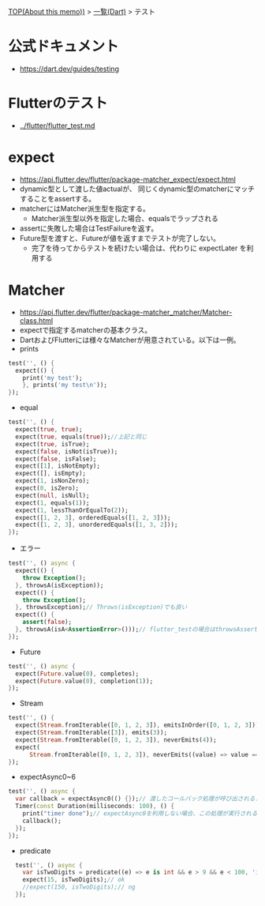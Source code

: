[TOP(About this memo))](../README.md) > [一覧(Dart)](./README.md) > テスト



# 公式ドキュメント
* https://dart.dev/guides/testing

# Flutterのテスト
* [../flutter/flutter_test.md](../flutter/flutter_test.md)

# expect
* https://api.flutter.dev/flutter/package-matcher_expect/expect.html
* dynamic型として渡した値actualが、 同じくdynamic型のmatcherにマッチすることをassertする。
* matcherにはMatcher派生型を指定する。
  * Matcher派生型以外を指定した場合、equalsでラップされる
* assertに失敗した場合はTestFailureを返す。
* Future型を渡すと、Futureが値を返すまでテストが完了しない。
  * 完了を待ってからテストを続けたい場合は、代わりに expectLater を利用する

# Matcher
* https://api.flutter.dev/flutter/package-matcher_matcher/Matcher-class.html
* expectで指定するmatcherの基本クラス。
* DartおよびFlutterには様々なMatcherが用意されている。以下は一例。
* prints
```dart
test('', () {
  expect(() {
    print('my test');
    }, prints('my test\n'));
});
```
* equal
```dart
test('', () {
  expect(true, true);
  expect(true, equals(true));//上記と同じ
  expect(true, isTrue);
  expect(false, isNot(isTrue));
  expect(false, isFalse);
  expect([1], isNotEmpty);
  expect([], isEmpty);
  expect(1, isNonZero);
  expect(0, isZero);
  expect(null, isNull);
  expect(1, equals(1));
  expect(1, lessThanOrEqualTo(2));
  expect([1, 2, 3], orderedEquals([1, 2, 3]));
  expect([1, 2, 3], unorderedEquals([1, 3, 2]));
});
```
* エラー
```dart
test('', () async {
  expect(() {
    throw Exception();
  }, throwsA(isException));
  expect(() {
    throw Exception();
  }, throwsException);// Throws(isException)でも良い
  expect(() {
    assert(false);
  }, throwsA(isA<AssertionError>()));// flutter_testの場合はthrowsAssertionErrorが用意されている
});
```
* Future
```dart
test('', () async {
  expect(Future.value(0), completes);
  expect(Future.value(0), completion(1));
});
```
* Stream
```dart
test('', () {
  expect(Stream.fromIterable([0, 1, 2, 3]), emitsInOrder([0, 1, 2, 3]));
  expect(Stream.fromIterable([3]), emits(3));
  expect(Stream.fromIterable([0, 1, 2, 3]), neverEmits(4));
  expect(
      Stream.fromIterable([0, 1, 2, 3]), neverEmits((value) => value == 4));
});
```
* expectAsync0~6
```dart
test('', () async {
  var callback = expectAsync0(() {});// 渡したコールバック処理が呼び出されるまではテストを終了しない。0は引数0のコールバックを対象としていることを表す(コールバックは戻り値から実行可能)
  Timer(const Duration(milliseconds: 100), () {
    print("timer done");// expectAsync0を利用しない場合、この処理が実行される前にテストが終了する。
    callback();
  });
});
```
* predicate
```dart
  test('', () async {
    var isTwoDigits = predicate((e) => e is int && e > 9 && e < 100, 'is two digits');
    expect(15, isTwoDigits);// ok
    //expect(150, isTwoDigits);// ng
  });
```

